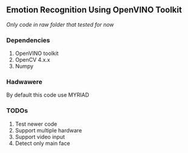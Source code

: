 ## Emotion Recognition Using OpenVINO Toolkit
*Only code in raw folder that tested for now*

### Dependencies
1. OpenVINO toolkit
2. OpenCV 4.x.x
3. Numpy

### Hadwawere
By default this code use MYRIAD

### TODOs

1. Test newer code
2. Support multiple hardware
3. Support video input
4. Detect only main face

